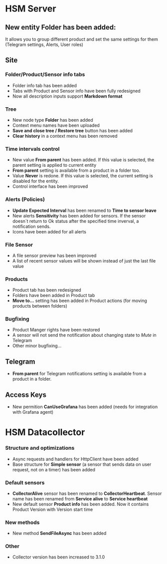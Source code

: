 # HSM Server

## New entity **Folder** has been added:
It allows you to group different product and set the same settings for them (Telegram settings, Alerts, User roles)

## Site

### Folder/Product/Sensor info tabs
* Folder info tab has been added
* Tabs with Product and Sensor info have been fully redesigned
* Now all description inputs support **Markdown format**

### Tree
* New node type **Folder** has been added
* Context menu names have been uploaded
* **Save and close tree / Restore tree** button has been added
* **Clear history** in a context menu has been removed

### Time intervals control
* New value **From parent** has been added. If this value is selected, the parent setting is applied to current entity
* **From parent** setting is available from a product in a folder too.
* Value **Never** is redone. If this value is selected, the current setting is disabled for the entity.
* Control interface has been improved

### Alerts (Policies)
* **Update Expected Interval** has been renamed to **Time to sensor leave**
* New alerts **Sensitivity** has been added for sensors. If the sensor doesn`t return to Ok status after the specified time inverval, a notification sends.
* Icons have been added for all alerts

### File Sensor
* A file sensor preview has been improved
* A list of recent sensor values will be shown instead of just the last file value

### Products
* Product tab has been redesigned
* Folders have been added in Product tab
* **Move to...** setting has been added in Product actions (for moving products between folders)

### Bugfixing
* Product Manger rights have been restored
* A sensor will not send the notification about changing state to *Mute* in Telegram
* Other minor bugfixing...

## Telegram

* **From parent** for Telegram notifications setting is available from a product in a folder.

## Access Keys
* New permition **CanUseGrafana** has been added (needs for integration with Grafana agent)

# HSM Datacollector

### Structure and optimizations
* Async requests and handlers for HttpClient have been added
* Base structure for **Simple sensor** (a sensor that sends data on user request, not on a timer) has been added

### Default sensors
* **CollectorAlive** sensor has been renamed to **CollectorHeartbeat**. Sensor name has been renamed from **Service alive** to **Service heartbeat**
* New default sensor **Product info** has been added. Now it contains Product Version with Version start time

### New methods
* New method **SendFileAsync** has been added

### Other
* Collector version has been increased to 3.1.0